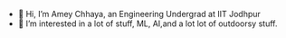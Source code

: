- 👋 Hi, I’m Amey Chhaya, an Engineering Undergrad at IIT Jodhpur
- 👀 I’m interested in a lot of stuff, ML, AI,and a lot lot of outdoorsy stuff.
<!---
--->
